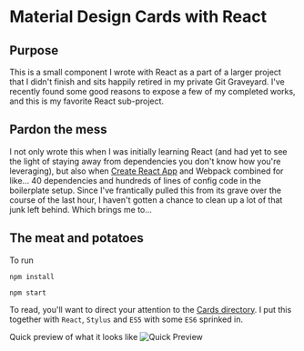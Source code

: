 # Material Design Cards with React

## Purpose

This is a small component I wrote with React as a part of a larger project that I didn't finish and sits happily retired in my private Git Graveyard. I've recently found some good reasons to expose a few of my completed works, and this is my favorite React sub-project.

## Pardon the mess

I not only wrote this when I was initially learning React (and had yet to see the light of staying away from dependencies you don't know how you're leveraging), but also when [Create React App](https://github.com/facebookincubator/create-react-app) and Webpack combined for like... 40 dependencies and hundreds of lines of config code in the boilerplate setup. Since I've frantically pulled this from its grave over the course of the last hour, I haven't gotten a chance to clean up a lot of that junk left behind. Which brings me to...

## The meat and potatoes

To run

`npm install`

`npm start`

To read, you'll want to direct your attention to the [Cards directory](https://github.com/HardcoreParker/react-cards-component/tree/master/src/components/Cards). I put this together with `React`, `Stylus` and `ES5` with some `ES6` sprinked in.

Quick preview of what it looks like
![Quick Preview](http://i.imgur.com/TnoDu8B.png)